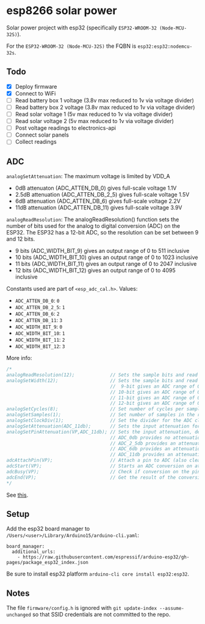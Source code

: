 # esp8266 solar power

Solar power project with esp32 (specifically `ESP32-WROOM-32 (Node-MCU-32S)`).

For the `ESP32-WROOM-32 (Node-MCU-32S)` the FQBN is `esp32:esp32:nodemcu-32s`.

## Todo

- [x] Deploy firmware
- [x] Connect to WiFi
- [ ] Read battery box 1 voltage (3.8v max reduced to 1v via voltage divider)
- [ ] Read battery box 2 voltage (3.8v max reduced to 1v via voltage divider)
- [ ] Read solar voltage 1 (5v max reduced to 1v via voltage divider)
- [ ] Read solar voltage 2 (5v max reduced to 1v via voltage divider)
- [ ] Post voltage readings to electronics-api
- [ ] Connect solar panels
- [ ] Collect readings

## ADC

`analogSetAttenuation`: The maximum voltage is limited by VDD_A

- 0dB attenuaton (ADC_ATTEN_DB_0) gives full-scale voltage 1.1V
- 2.5dB attenuation (ADC_ATTEN_DB_2_5) gives full-scale voltage 1.5V
- 6dB attenuation (ADC_ATTEN_DB_6) gives full-scale voltage 2.2V
- 11dB attenuation (ADC_ATTEN_DB_11) gives full-scale voltage 3.9V

`analogReadResolution`: The analogReadResolution() function sets the number of bits used for the analog to digital conversion (ADC) on the ESP32. The ESP32 has a 12-bit ADC, so the resolution can be set between 9 and 12 bits.

- 9 bits (ADC_WIDTH_BIT_9) gives an output range of 0 to 511 inclusive
- 10 bits (ADC_WIDTH_BIT_10) gives an output range of 0 to 1023 inclusive
- 11 bits (ADC_WIDTH_BIT_11) gives an output range of 0 to 2047 inclusive
- 12 bits (ADC_WIDTH_BIT_12) gives an output range of 0 to 4095 inclusive

Constants used are part of `<esp_adc_cal.h>`. Values:

- `ADC_ATTEN_DB_0`: `0`
- `ADC_ATTEN_DB_2_5`: `1`
- `ADC_ATTEN_DB_6`: `2`
- `ADC_ATTEN_DB_11`: `3`
- `ADC_WIDTH_BIT_9`: `0`
- `ADC_WIDTH_BIT_10`: `1`
- `ADC_WIDTH_BIT_11`: `2`
- `ADC_WIDTH_BIT_12`: `3`

More info:

```c
/*
analogReadResolution(12);             // Sets the sample bits and read resolution, default is 12-bit (0 - 4095), range is 9 - 12 bits
analogSetWidth(12);                   // Sets the sample bits and read resolution, default is 12-bit (0 - 4095), range is 9 - 12 bits
                                      //  9-bit gives an ADC range of 0-511
                                      // 10-bit gives an ADC range of 0-1023
                                      // 11-bit gives an ADC range of 0-2047
                                      // 12-bit gives an ADC range of 0-4095
analogSetCycles(8);                   // Set number of cycles per sample, default is 8 and provides an optimal result, range is 1 - 255
analogSetSamples(1);                  // Set number of samples in the range, default is 1, it has an effect on sensitivity has been multiplied
analogSetClockDiv(1);                 // Set the divider for the ADC clock, default is 1, range is 1 - 255
analogSetAttenuation(ADC_11db);       // Sets the input attenuation for ALL ADC inputs, default is ADC_11db, range is ADC_0db, ADC_2_5db, ADC_6db, ADC_11db
analogSetPinAttenuation(VP,ADC_11db); // Sets the input attenuation, default is ADC_11db, range is ADC_0db, ADC_2_5db, ADC_6db, ADC_11db
                                      // ADC_0db provides no attenuation so IN/OUT = 1 / 1 an input of 3 volts remains at 3 volts before ADC measurement
                                      // ADC_2_5db provides an attenuation so that IN/OUT = 1 / 1.34 an input of 3 volts is reduced to 2.238 volts before ADC measurement
                                      // ADC_6db provides an attenuation so that IN/OUT = 1 / 2 an input of 3 volts is reduced to 1.500 volts before ADC measurement
                                      // ADC_11db provides an attenuation so that IN/OUT = 1 / 3.6 an input of 3 volts is reduced to 0.833 volts before ADC measurement
adcAttachPin(VP);                     // Attach a pin to ADC (also clears any other analog mode that could be on), returns TRUE/FALSE result
adcStart(VP);                         // Starts an ADC conversion on attached pin's bus
adcBusy(VP);                          // Check if conversion on the pin's ADC bus is currently running, returns TRUE/FALSE result
adcEnd(VP);                           // Get the result of the conversion (will wait if it have not finished), returns 16-bit integer result
*/
```

See [this](https://github.com/G6EJD/ESP32-ADC-Accuracy-Improvement-function/blob/master/ESP32_ADC_Read_Voltage_Accurate.ino).

## Setup

Add the esp32 board manager to `/Users/<user>/Library/Arduino15/arduino-cli.yaml`:

```
board_manager:
  additional_urls:
    - https://raw.githubusercontent.com/espressif/arduino-esp32/gh-pages/package_esp32_index.json
```

Be sure to install esp32 platform `arduino-cli core install esp32:esp32`.

## Notes

The file `firmware/config.h` is ignored with `git update-index --assume-unchanged` so that SSID credentials are not committed to the repo.

